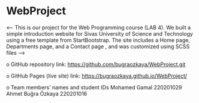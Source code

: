 # WebProject

<-- This is our project for the Web Programming course (LAB 4). We built a simple introduction website for Sivas University of Science and Technology using a free template from StartBootstrap. The site includes a Home page, Departments page, and a Contact page , and was customized using SCSS files -->


o	GitHub repository link:
        https://github.com/bugraozkaya/WebProject.git

o	GitHub Pages (live site) link:
           https://bugraozkaya.github.io/WebProject/


o	Team members’ names and student IDs
        Mohamed Gamal 220201029 
        Ahmet Buğra Özkaya 220201016
